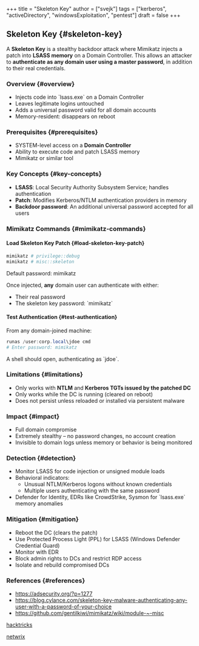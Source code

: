 +++
title = "Skeleton Key"
author = ["svejk"]
tags = ["kerberos", "activeDirectory", "windowsExploitation", "pentest"]
draft = false
+++

## Skeleton Key {#skeleton-key}

A ****Skeleton Key**** is a stealthy backdoor attack where Mimikatz injects a patch into ****LSASS memory**** on a Domain Controller. This allows an attacker to ****authenticate as any domain user using a master password****, in addition to their real credentials.


### Overview {#overview}

-   Injects code into \`lsass.exe\` on a Domain Controller
-   Leaves legitimate logins untouched
-   Adds a universal password valid for all domain accounts
-   Memory-resident: disappears on reboot


### Prerequisites {#prerequisites}

-   SYSTEM-level access on a ****Domain Controller****
-   Ability to execute code and patch LSASS memory
-   Mimikatz or similar tool


### Key Concepts {#key-concepts}

-   **LSASS**: Local Security Authority Subsystem Service; handles authentication
-   **Patch**: Modifies Kerberos/NTLM authentication providers in memory
-   **Backdoor password**: An additional universal password accepted for all users


### Mimikatz Commands {#mimikatz-commands}


#### Load Skeleton Key Patch {#load-skeleton-key-patch}

```powershell
mimikatz # privilege::debug
mimikatz # misc::skeleton
```

Default password: mimikatz

Once injected, **any** domain user can authenticate with either:

-   Their real password
-   The skeleton key password: \`mimikatz\`


#### Test Authentication {#test-authentication}

From any domain-joined machine:

```powershell
runas /user:corp.local\jdoe cmd
# Enter password: mimikatz
```

A shell should open, authenticating as \`jdoe\`.


### Limitations {#limitations}

-   Only works with ****NTLM**** and ****Kerberos TGTs issued by the patched DC****
-   Only works while the DC is running (cleared on reboot)
-   Does not persist unless reloaded or installed via persistent malware


### Impact {#impact}

-   Full domain compromise
-   Extremely stealthy – no password changes, no account creation
-   Invisible to domain logs unless memory or behavior is being monitored


### Detection {#detection}

-   Monitor LSASS for code injection or unsigned module loads
-   Behavioral indicators:
    -   Unusual NTLM/Kerberos logons without known credentials
    -   Multiple users authenticating with the same password
-   Defender for Identity, EDRs like CrowdStrike, Sysmon for \`lsass.exe\` memory anomalies


### Mitigation {#mitigation}

-   Reboot the DC (clears the patch)
-   Use Protected Process Light (PPL) for LSASS (Windows Defender Credential Guard)
-   Monitor with EDR
-   Block admin rights to DCs and restrict RDP access
-   Isolate and rebuild compromised DCs


### References {#references}

-   <https://adsecurity.org/?p=1277>
-   <https://blog.cylance.com/skeleton-key-malware-authenticating-any-user-with-a-password-of-your-choice>
-   <https://github.com/gentilkiwi/mimikatz/wiki/module-~-misc>

[hacktricks](https://book.hacktricks.xyz/windows-hardening/active-directory-methodology/skeleton-key)

[netwrix](https://blog.netwrix.com/2022/11/29/skeleton-key-attack-active-directory/)
